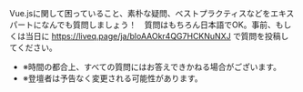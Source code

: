 Vue.jsに関して困っていること、素朴な疑問、ベストプラクティスなどをエキスパートになんでも質問しましょう！　質問はもちろん日本語でOK。事前、もしくは当日に https://liveq.page/ja/bloAAOkr4QG7HCKNuNXJ で質問を投稿してください。

- ※時間の都合上、すべての質問にはお答えできかねる場合がございます。
- ※登壇者は予告なく変更される可能性があります。